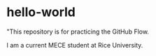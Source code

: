 # hello-world
"This repository is for practicing the GitHub Flow.

I am a current MECE student at Rice University.
